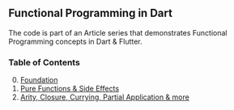 ## Functional Programming in Dart

The code is part of an Article series that demonstrates Functional Programming concepts in Dart & Flutter.

### Table of Contents

0. [Foundation](https://yogi-6.medium.com/functional-programming-in-dart-foundation-part-0-7e932517b824)
1. [Pure Functions & Side Effects](https://yogi-6.medium.com/pure-functions-side-effects-in-dart-functional-programming-part-1-fb931d6c0351)
2. [Arity, Closure, Currying, Partial Application & more](https://levelup.gitconnected.com/arity-closure-currying-partial-application-more-in-dart-functional-programming-part-2-4534a8b7f374)